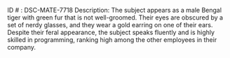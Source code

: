 ID # : DSC-MATE-7718
Description: The subject appears as a male Bengal tiger with green fur that is not well-groomed. Their eyes are obscured by a set of nerdy glasses, and they wear a gold earring on one of their ears. Despite their feral appearance, the subject speaks fluently and is highly skilled in programming, ranking high among the other employees in their company.